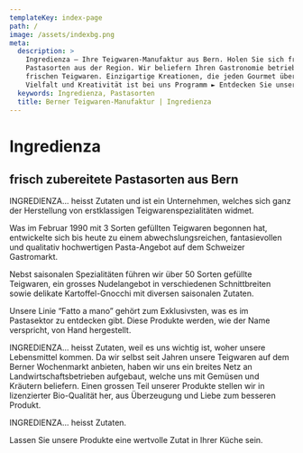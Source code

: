 ```yaml
---
templateKey: index-page
path: /
image: /assets/indexbg.png
meta:
  description: >
    Ingredienza – Ihre Teigwaren-Manufaktur aus Bern. Holen Sie sich frische
    Pastasorten aus der Region. Wir beliefern Ihren Gastronomie betrieb mit
    frischen Teigwaren. Einzigartige Kreationen, die jeden Gourmet überraschen.
    Vielfalt und Kreativität ist bei uns Programm ► Entdecken Sie unser Angebot
  keywords: Ingredienza, Pastasorten 
  title: Berner Teigwaren-Manufaktur | Ingredienza 
---
```


# Ingredienza

## frisch zubereitete Pastasorten aus Bern 

INGREDIENZA... heisst Zutaten und ist ein Unternehmen, welches sich ganz der
Herstellung von erstklassigen Teigwarenspezialitäten widmet. 

Was im Februar 1990 mit 3 Sorten gefüllten Teigwaren begonnen hat,
entwickelte sich bis heute zu einem abwechslungsreichen, fantasievollen
und qualitativ hochwertigen Pasta-Angebot auf dem Schweizer Gastromarkt.

Nebst saisonalen Spezialitäten führen wir über 50 Sorten gefüllte
Teigwaren, ein grosses Nudelangebot in verschiedenen Schnittbreiten
sowie delikate Kartoffel-Gnocchi mit diversen saisonalen Zutaten.

Unsere Linie “Fatto a mano” gehört zum Exklusivsten, was es
im Pastasektor zu entdecken gibt. Diese Produkte werden, wie der Name
verspricht, von Hand hergestellt. 

INGREDIENZA... heisst Zutaten, weil es uns wichtig ist, woher unsere
Lebensmittel kommen. Da wir selbst seit Jahren unsere Teigwaren
auf dem Berner Wochenmarkt anbieten, haben wir uns ein breites Netz an
Landwirtschaftsbetrieben aufgebaut, welche uns mit Gemüsen und Kräutern
beliefern. Einen grossen Teil unserer Produkte stellen wir in lizenzierter
Bio-Qualität her, aus Überzeugung und Liebe zum besseren Produkt.

INGREDIENZA... heisst Zutaten. 

Lassen Sie unsere Produkte eine wertvolle Zutat in Ihrer Küche sein.
